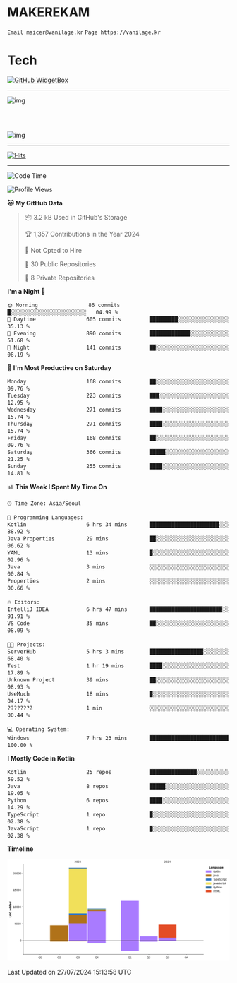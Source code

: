 # MAKEREKAM

`Email maicer@vanilage.kr`
`Page https://vanilage.kr`

# Tech

[![GitHub WidgetBox](https://github-widgetbox.vercel.app/api/skills?languages=python,js,ts,c,cpp,cs,java,kotlin,bash,md,html,css,xml,yaml,swift,powershell,json,R,SQL,php&tools=git,npm,gradle,nodejs,vercel,nginx&includeNames=true&theme=darkmode)](https://github.com/Jurredr/github-widgetbox)

---

![img](https://github-readme-stats.vercel.app/api/top-langs/?username=MAKEREKAM&layout=compact&theme=gruvbox)

<br>
<br>

![img](https://github-readme-stats.vercel.app/api/?username=MAKEREKAM&layout=compact&theme=gruvbox)

---

[![Hits](https://hits.seeyoufarm.com/api/count/incr/badge.svg?url=https%3A%2F%2Fgithub.com%2FMAKEREKAM&count_bg=%234A49D1&title_bg=%23555555&icon=&icon_color=%23E7E7E7&title=방문&edge_flat=false)](https://hits.seeyoufarm.com)

---

<!--START_SECTION:waka-->
![Code Time](http://img.shields.io/badge/Code%20Time-252%20hrs%2039%20mins-blue)

![Profile Views](http://img.shields.io/badge/Profile%20Views-0-blue)

**🐱 My GitHub Data** 

> 📦 3.2 kB Used in GitHub's Storage 
 > 
> 🏆 1,357 Contributions in the Year 2024
 > 
> 🚫 Not Opted to Hire
 > 
> 📜 30 Public Repositories 
 > 
> 🔑 8 Private Repositories 
 > 
**I'm a Night 🦉** 

```text
🌞 Morning                86 commits          █░░░░░░░░░░░░░░░░░░░░░░░░   04.99 % 
🌆 Daytime                605 commits         █████████░░░░░░░░░░░░░░░░   35.13 % 
🌃 Evening                890 commits         █████████████░░░░░░░░░░░░   51.68 % 
🌙 Night                  141 commits         ██░░░░░░░░░░░░░░░░░░░░░░░   08.19 % 
```
📅 **I'm Most Productive on Saturday** 

```text
Monday                   168 commits         ██░░░░░░░░░░░░░░░░░░░░░░░   09.76 % 
Tuesday                  223 commits         ███░░░░░░░░░░░░░░░░░░░░░░   12.95 % 
Wednesday                271 commits         ████░░░░░░░░░░░░░░░░░░░░░   15.74 % 
Thursday                 271 commits         ████░░░░░░░░░░░░░░░░░░░░░   15.74 % 
Friday                   168 commits         ██░░░░░░░░░░░░░░░░░░░░░░░   09.76 % 
Saturday                 366 commits         █████░░░░░░░░░░░░░░░░░░░░   21.25 % 
Sunday                   255 commits         ████░░░░░░░░░░░░░░░░░░░░░   14.81 % 
```


📊 **This Week I Spent My Time On** 

```text
🕑︎ Time Zone: Asia/Seoul

💬 Programming Languages: 
Kotlin                   6 hrs 34 mins       ██████████████████████░░░   88.92 % 
Java Properties          29 mins             ██░░░░░░░░░░░░░░░░░░░░░░░   06.62 % 
YAML                     13 mins             █░░░░░░░░░░░░░░░░░░░░░░░░   02.96 % 
Java                     3 mins              ░░░░░░░░░░░░░░░░░░░░░░░░░   00.84 % 
Properties               2 mins              ░░░░░░░░░░░░░░░░░░░░░░░░░   00.66 % 

🔥 Editors: 
IntelliJ IDEA            6 hrs 47 mins       ███████████████████████░░   91.91 % 
VS Code                  35 mins             ██░░░░░░░░░░░░░░░░░░░░░░░   08.09 % 

🐱‍💻 Projects: 
ServerHub                5 hrs 3 mins        █████████████████░░░░░░░░   68.40 % 
Test                     1 hr 19 mins        ████░░░░░░░░░░░░░░░░░░░░░   17.89 % 
Unknown Project          39 mins             ██░░░░░░░░░░░░░░░░░░░░░░░   08.93 % 
UseMuch                  18 mins             █░░░░░░░░░░░░░░░░░░░░░░░░   04.17 % 
????????                 1 min               ░░░░░░░░░░░░░░░░░░░░░░░░░   00.44 % 

💻 Operating System: 
Windows                  7 hrs 23 mins       █████████████████████████   100.00 % 
```

**I Mostly Code in Kotlin** 

```text
Kotlin                   25 repos            ███████████████░░░░░░░░░░   59.52 % 
Java                     8 repos             █████░░░░░░░░░░░░░░░░░░░░   19.05 % 
Python                   6 repos             ████░░░░░░░░░░░░░░░░░░░░░   14.29 % 
TypeScript               1 repo              █░░░░░░░░░░░░░░░░░░░░░░░░   02.38 % 
JavaScript               1 repo              █░░░░░░░░░░░░░░░░░░░░░░░░   02.38 % 
```



**Timeline**

![Lines of Code chart](https://raw.githubusercontent.com/MAKEREKAM/MAKEREKAM/main/assets/bar_graph.png)


 Last Updated on 27/07/2024 15:13:58 UTC
<!--END_SECTION:waka-->

